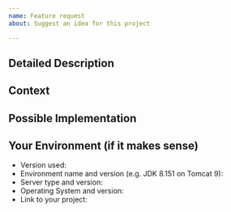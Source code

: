 ```yaml
---
name: Feature request
about: Suggest an idea for this project

---
```


<!--- Provide a general summary of the issue in the Title above -->

## Detailed Description
<!--- Provide a detailed description of the change or addition you are proposing -->

## Context
<!--- Why is this change important to you? How would you use it? -->
<!--- How can it benefit other users? -->

## Possible Implementation
<!--- Not obligatory, but suggest an idea for implementing addition or change -->

## Your Environment (if it makes sense)
<!--- Include as many relevant details about the environment you experienced the bug in -->
* Version used:
* Environment name and version (e.g. JDK 8.151 on Tomcat 9):
* Server type and version:
* Operating System and version:
* Link to your project:
